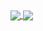 <a href="">
  <img align="center" src="https://github-readme-stats.vercel.app/api?username=gy-7&show_icons=true&theme=buefy" />
</a>

<a href="">
  <img align="center" src="https://github-readme-stats.vercel.app/api/top-langs/?username=gy-7&theme=buefy" />
</a>
